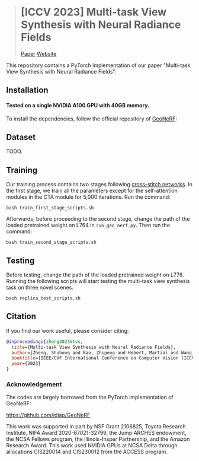 > # [ICCV 2023] Multi-task View Synthesis with Neural Radiance Fields <br>
> [Paper](https://openaccess.thecvf.com/content/ICCV2023/papers/Zheng_Multi-task_View_Synthesis_with_Neural_Radiance_Fields_ICCV_2023_paper.pdf)
> [Website](https://zsh2000.github.io/mtvs.github.io/)

This repository contains a PyTorch implementation of our paper "Multi-task View Synthesis with Neural Radiance Fields".

## Installation

#### Tested on a single NVIDIA A100 GPU with 40GB memory.

To install the dependencies, follow the official repository of [GeoNeRF](https://github.com/idiap/GeoNeRF):

## Dataset

TODO.

## Training

Our training process contains two stages following [cross-stitch networks](https://openaccess.thecvf.com/content_cvpr_2016/papers/Misra_Cross-Stitch_Networks_for_CVPR_2016_paper.pdf). In the first stage, we train all the parameters except for the self-attention modules in the CTA module for 5,000 iterations. Run the command:

```
bash train_first_stage_scripts.sh
```

Afterwards, before proceeding to the second stage, change the path of the loaded pretrained weight on L764 in `run_geo_nerf.py`. Then run the command:

```
bash train_second_stage_scripts.sh
```


## Testing

Before testing, change the path of the loaded pretrained weight on L778. Running the following scripts will start testing the multi-task view synthesis task 
on three novel scenes. 

```
bash replica_test_scripts.sh
```

## Citation
If you find our work useful, please consider citing:
```BibTeX
@inproceedings{zheng2023mtvs,
  title={Multi-task View Synthesis with Neural Radiance Fields},
  author={Zheng, Shuhong and Bao, Zhipeng and Hebert, Martial and Wang, Yu-Xiong},
  booktitle={IEEE/CVF International Conference on Computer Vision (ICCV)},
  year={2023}
}
```

### Acknowledgement
The codes are largely borrowed from the PyTorch implementation of GeoNeRF:

https://github.com/idiap/GeoNeRF

This work was supported in part by NSF Grant 2106825, Toyota Research Institute, NIFA Award 2020-67021-32799, the Jump ARCHES endowment, the NCSA Fellows program, the Illinois-Insper Partnership, and the Amazon Research Award. This work used NVIDIA GPUs at NCSA Delta through allocations CIS220014 and CIS230012 from the ACCESS program.